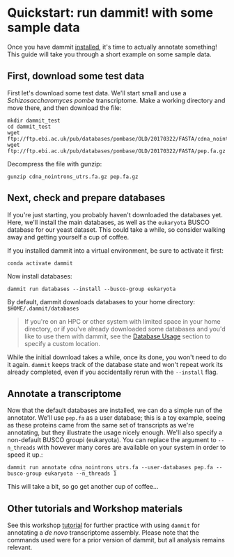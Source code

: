 # Quickstart: run dammit! with some sample data

Once you have dammit [installed](install.md), it's time to actually
annotate something! This guide will take you through a short example on
some sample data.

## First, download some test data

First let's download some test data. We'll start small and use a
*Schizosaccharomyces pombe* transcriptome. Make a working directory and
move there, and then download the file:

```
mkdir dammit_test
cd dammit_test
wget ftp://ftp.ebi.ac.uk/pub/databases/pombase/OLD/20170322/FASTA/cdna_nointrons_utrs.fa.gz
wget ftp://ftp.ebi.ac.uk/pub/databases/pombase/OLD/20170322/FASTA/pep.fa.gz
```

Decompress the file with gunzip:

```
gunzip cdna_nointrons_utrs.fa.gz pep.fa.gz
```

## Next, check and prepare databases

If you're just starting, you probably haven't downloaded the databases
yet. Here, we'll install the main databases, as well as the
`eukaryota` BUSCO database for our yeast dataset. This could
take a while, so consider walking away and getting yourself a cup of
coffee.

If you installed dammit into a virtual environment, be sure to
activate it first:
```
conda activate dammit
```

Now install databases:
```
dammit run databases --install --busco-group eukaryota
```

By default, dammit downloads databases to your home directory: `$HOME/.dammit/databases`

> If you're on an HPC or other system with limited space in your home directory, 
> or if you've already downloaded some databases and you'd like to use them with dammit, 
> see the [Database Usage](database-usage.md) section to specify a custom location.

While the initial download takes a while, once its done, you won't need
to do it again. `dammit` keeps track of the database state and won't
repeat work its already completed, even if you accidentally rerun with
the `--install` flag.

## Annotate a transcriptome

Now that the default databases are installed, we can do a simple run of
the annotator. We'll use `pep.fa` as a user database; this is a toy example,
seeing as these proteins came from the same set of transcripts as we're
annotating, but they illustrate the usage nicely enough. We'll also
specify a non-default BUSCO groupi (eukaryota). You can replace the argument to
`--n_threads` with however many cores are available on your system in
order to speed it up.:

```
dammit run annotate cdna_nointrons_utrs.fa --user-databases pep.fa --busco-group eukaryota --n_threads 1
```

This will take a bit, so go get another cup of coffee...

## Other tutorials and Workshop materials

See this workshop [tutorial](https://angus.readthedocs.io/en/2018/dammit_annotation.html) for further practice with using `dammit` for annotating a *de novo* transcriptome assembly.
Please note that the commands used were for a prior version of dammit, but all analysis remains relevant.

